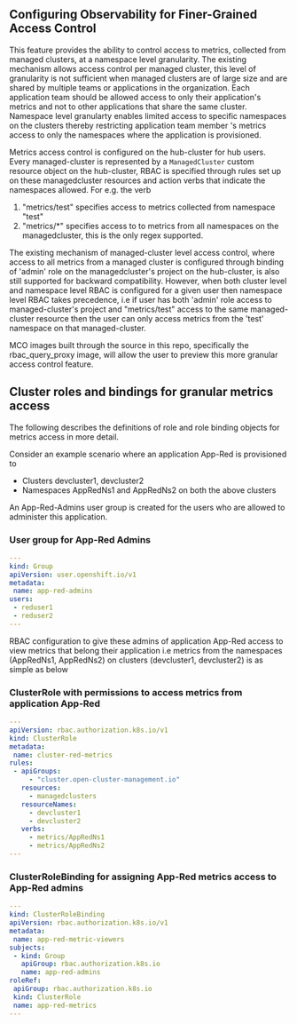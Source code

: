 ## Configuring Observability for Finer-Grained Access Control 

This feature provides the ability to control access to metrics, collected from managed clusters, at a namespace level granularity. The existing mechanism allows access control per managed cluster, this level of granularity is not sufficient when managed clusters are of large size and are shared by multiple teams or applications in the organization. Each application team should be allowed access to only their application's metrics  and not to other applications that share the same cluster.  Namespace level granularty enables limited access to specific namespaces on the clusters thereby restricting application team member 's metrics access to only the namespaces where the application is provisioned.

Metrics access control is configured on the hub-cluster for hub users. Every managed-cluster is represented by a  `ManagedCluster` custom resource object on the hub-cluster, RBAC is specified through rules set up on these managedcluster resources and action verbs that indicate the namespaces allowed. For e.g. the verb

1. "metrics/test" specifies access to metrics collected from namespace "test" 
2. "metrics/*" specifies access to to metrics from all namespaces on the managedcluster, this is the only regex supported.

The existing mechanism of managed-cluster level access control, where access to all metrics from a  managed cluster is configured through binding of 'admin' role  on the managedcluster's project on the hub-cluster, is also still supported for backward compatibility. However, when both cluster level and namespace level RBAC is configured for a given user then namespace level RBAC takes precedence, i.e if user has both  'admin' role access to managed-cluster's project and "metrics/test" access to the same managed-cluster resource then the user can only access metrics from the 'test' namespace on that managed-cluster.

MCO images built through the source in this repo, specifically the rbac_query_proxy image, will allow the user to preview this more granular access control feature.

## Cluster roles and bindings for granular metrics access

The following describes the definitions of role and role binding objects for metrics access in more detail.

Consider an example scenario where an application App-Red is provisioned to

* Clusters devcluster1, devcluster2  
* Namespaces AppRedNs1 and AppRedNs2 on both the above clusters

An App-Red-Admins user group is created for the  users who are  allowed to administer this application.

### User group for App-Red Admins

```yaml
---
kind: Group
apiVersion: user.openshift.io/v1
metadata:
 name: app-red-admins
users:
 - reduser1
 - reduser2
---
```

RBAC configuration to give these admins of application App-Red access to view metrics that belong their application  i.e metrics from the namespaces (AppRedNs1, AppRedNs2) on clusters (devcluster1, devcluster2) is as simple as below


### ClusterRole with permissions to access metrics from application App-Red

```yaml
---
apiVersion: rbac.authorization.k8s.io/v1
kind: ClusterRole
metadata:
 name: cluster-red-metrics
rules:
 - apiGroups:
     - "cluster.open-cluster-management.io"
   resources:
     - managedclusters
   resourceNames:
     - devcluster1
     - devcluster2
   verbs:
     - metrics/AppRedNs1
     - metrics/AppRedNs2
---
```

### ClusterRoleBinding for assigning App-Red metrics access to App-Red admins

```yaml
---
kind: ClusterRoleBinding
apiVersion: rbac.authorization.k8s.io/v1
metadata:
 name: app-red-metric-viewers
subjects:
 - kind: Group
   apiGroup: rbac.authorization.k8s.io
   name: app-red-admins
roleRef:
 apiGroup: rbac.authorization.k8s.io
 kind: ClusterRole
 name: app-red-metrics
---
```
